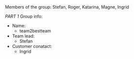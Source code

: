 Members of the group:
Stefan, Roger, Katarina, Magne, Ingrid

_PART 1_
Group info:
* Name:
  * team2bestteam
* Team lead:
  * Stefan
* Customer conatact:
  * Ingrid
